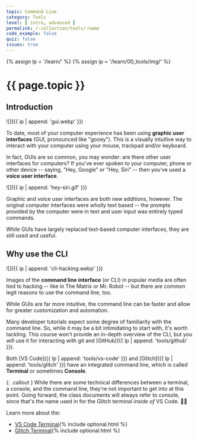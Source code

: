 ```yaml
---
topic: Command Line
category: Tools
level: [ intro, advanced ]
permalink: /:collection/tools/:name
code_example: false
quiz: false
issues: true
---
```


{% assign lp = '/learn/' %}
{% assign ip = '/learn/00_tools/img/' %}

# {{ page.topic }}

## Introduction

![]({{ ip | append: 'gui.webp' }})

To date, most of your computer experience has been using **graphic user interfaces** (GUI, pronounced like "gooey"). This is a visually intuitive way to interact with your computer using your mouse, trackpad and/or keyboard.

In fact, GUIs are so common, you may wonder: are there other user interfaces for computers? If you've ever spoken to your computer, phone or other device -- saying, "Hey, Google" or "Hey, Siri" -- then you've used a **voice user interface**.

![]({{ ip | append: 'hey-siri.gif' }})

Graphic and voice user interfaces are both new additions, however. The original computer interfaces were wholly text based -- the prompts provided by the computer were in text and user input was entirely typed commands.

While GUIs have largely replaced text-based computer interfaces, they are still used and useful.

## Why use the CLI 
![]({{ ip | append: 'cli-hacking.webp' }})

Images of the **command line interface** (or CLI) in popular media are often tied to hacking -- like in The Matrix or Mr. Robot -- but there are common legit reasons to use the command line, too.

While GUIs are far more intuitive, the command line can be faster and allow for greater customization and automation.

Many developer tutorials expect some degree of familiarity with the command line. So, while it may be a bit intimidating to start with, it's worth tackling. This course won't provide an in-depth overview of the CLI, but you will use it for interacting with git and [GitHub]({{ lp | append: 'tools/github' }}).

Both [VS Code]({{ lp | append: 'tools/vs-code' }}) and [Glitch]({{ lp | append: 'tools/glitch' }}) have an integrated command line, which is called **Terminal** or sometimes **Console**.

{: .callout }
While there are some technical differences between a terminal, a console, and the command line, they're not important to get into at this point. Going forward, the class documents will always refer to console, since that's the name used in for the Glitch terminal _inside of_ VS Code. <span class="emoji">👍🏻</span>

Learn more about the:
- [VS Code Terminal](https://code.visualstudio.com/docs/editor/integrated-terminal){% include optional.html %} 
- [Glitch Terminal](https://glitch.happyfox.com/kb/article/48-i-ve-got-mad-skillz-i-need-a-terminal-command-line-console/){% include optional.html %} 
